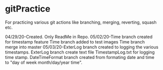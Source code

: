 # gitPractice
For practicing various git actions like branching, merging, reverting, squash etc.

04/29/20-Created. Only ReadMe in Repo.
05/02/20-Time branch created for timestamp feature
	 Time branch added to test images
	 Time branch merge into master
05/03/20-ExterLog branch created to logging the various timestamps.
	 ExterLog branch create text file TimestampLog.txt for logging time stamp.
	 DateTimeFormat branch created from formating date and time to "day of week month/day/year time".